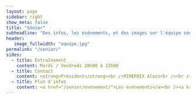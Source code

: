 ```yaml
---
layout: page
sidebar: right
show_meta: false
title: "Sénior"
subheadline: "Des infos, les événements, et des images sur l'équipe sénior"
header:
   image_fullwidth: "equipe.jpg"
permalink: "/senior/"
sides:
  - title: Entraînement
    content: Mardi / Vendredi 20h00 à 22h00
  - title: Contact
    content: <strong>Président</strong><br />MIREPOIX Alain<br /><br /><strong>Entraîneur</strong><br />GONZALES François<br />REVEILLE Éric<br />
  - title: Plus d'infos
    content: <a href="/senior/evenement/">Les événements</a><br /><a href="/senior/classement/">Le classement et les résultats</a><br /> <a href="/senior/photo/">Les photos</a><br /><a href="/senior/billet/">Les billets</a>
---
```

